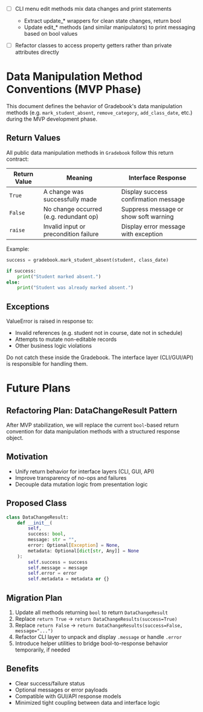 - [ ] CLI menu edit methods mix data changes and print statements
    - Extract update_* wrappers for clean state changes, return bool
    - Update edit_* methods (and similar manipulators) to print messaging based on bool values

- [ ] Refactor classes to access property getters rather than private attributes directly

# Data Manipulation Method Conventions (MVP Phase)

This document defines the behavior of Gradebook's data manipulation methods (e.g. `mark_student_absent`, `remove_category`, `add_class_date`, etc.) during the MVP development phase.

## Return Values

All public data manipulation methods in `Gradebook` follow this return contract:

| Return Value | Meaning                                | Interface Response                     |
|--------------|----------------------------------------|----------------------------------------|
| `True`       | A change was successfully made         | Display success confirmation message   |
| `False`      | No change occurred (e.g. redundant op) | Suppress message or show soft warning  |
| `raise`      | Invalid input or precondition failure  | Display error message with exception   |

Example:

```python
success = gradebook.mark_student_absent(student, class_date)

if success:
    print("Student marked absent.")
else:
    print("Student was already marked absent.")
```

## Exceptions

ValueError is raised in response to:
- Invalid references (e.g. student not in course, date not in schedule)
- Attempts to mutate non-editable records
- Other business logic violations

Do not catch these inside the Gradebook. The interface layer (CLI/GUI/API) is responsible for handling them.

# Future Plans

## Refactoring Plan: DataChangeResult Pattern

After MVP stabilization, we will replace the current `bool`-based return convention for data manipulation methods with a structured response object.

## Motivation

- Unify return behavior for interface layers (CLI, GUI, API)
- Improve transparency of no-ops and failures
- Decouple data mutation logic from presentation logic

## Proposed Class

```python
class DataChangeResult:
    def __init__(
        self,
        success: bool,
        message: str = "",
        error: Optional[Exception] = None,
        metadata: Optional[dict[str, Any]] = None
    ):
        self.success = success
        self.message = message
        self.error = error
        self.metadata = metadata or {}
```
## Migration Plan

1. Update all methods returning `bool` to return `DataChangeResult`
2. Replace `return True` -> `return DataChangeResults(success=True)`
3. Replace `return False` -> `return DataChangeResults(success=False, message="...")`
4. Refactor CLI layer to unpack and display `.message` or handle `.error`
5. Introduce helper utilities to bridge bool-to-response behavior temporarily, if needed

## Benefits

- Clear success/failure status
- Optional messages or error payloads
- Compatible with GUI/API response models
- Minimized tight coupling between data and interface logic

